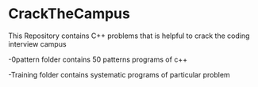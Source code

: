 # CrackTheCampus
This Repository contains C++ problems that is helpful to crack the coding interview campus

-0pattern folder contains 50 patterns programs of c++


-Training folder contains systematic programs of particular problem
